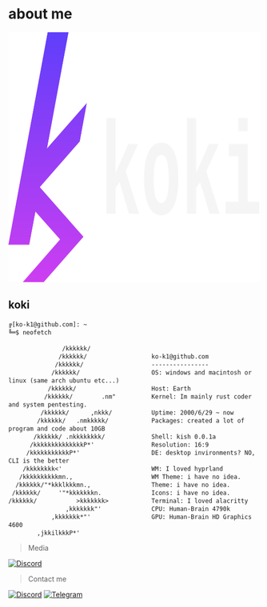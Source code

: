 # about me

<a href="https://github.com/ko-k1?tab=repositories">
  <img src="https://github.com/kx-ki/kx-ki/blob/main/src/ks-koki.svg" alt="ks" width="650" height="500">
</a>

## koki
```kish
╔[ko-k1@github.com]: ~
╚═$ neofetch

               /kkkkkk/       
              /kkkkkk/                  ko-k1@github.com
             /kkkkkk/                   ----------------
            /kkkkkk/                    OS: windows and macintosh or linux (same arch ubuntu etc...)
           /kkkkkk/                     Host: Earth
          /kkkkkk/        .nm"          Kernel: Im mainly rust coder and system pentesting.
         /kkkkkk/      ,nkkk/           Uptime: 2000/6/29 ~ now
        /kkkkkk/   .nmkkkkk/            Packages: created a lot of program and code about 10GB
       /kkkkkk/ .nkkkkkkkk/             Shell: kish 0.0.1a
      /kkkkkkkkkkkkkkP*'                Resolution: 16:9
     /kkkkkkkkkkkP*'                    DE: desktop invironments? NO, CLI is the better
    /kkkkkkkk<'                         WM: I loved hyprland
   /kkkkkkkkkkmn.,                      WM Theme: i have no idea.
  /kkkkkk/"*kkklkkkmn.,                 Theme: i have no idea.
 /kkkkkk/     '"*kkkkkkkn.              Icons: i have no idea.
/kkkkkk/           >kkkkkkk>            Terminal: I loved alacritty
                ,kkkkkkk"'              CPU: Human-Brain 4790k
            ,kkkkkkk*"'                 GPU: Human-Brain HD Graphics 4600
        ,jkkilkkkP*'          
```

> Media

<p align="auto">
  <a href="https://discord.gg/nBrxmeC5mF">
    <img alt="Discord" src="https://img.shields.io/discord/893451702143963146?color=%7289da&label=Join%20Server&logo=discord&logoColor=%7289da&style=for-the-badge">
  </a>
</p>

>Contact me

[![Discord](https://img.shields.io/badge/Discord-7289da)](https://discordapp.com/users/881205213145464853) [![Telegram](https://img.shields.io/badge/Telegram-2AABEE)](https://t.me/kxk1e)
